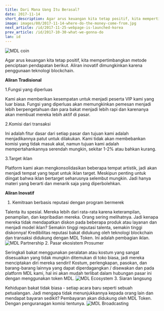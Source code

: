 ```yaml
---
title: Dari Mana Uang Itu Berasal?
date: 2017-11-14
short_description: Agar arus keuangan kita tetap positif, kita mempertimbangkan metode penciptaan pendapatan berikut.
image: images/80/2017-11-14-where-do-the-money-come-from.jpg
next_article: /id/2017-11-25-webpage-is-launched-korea
prev_article: /id/2017-10-30-what-we-gonna-do
lan: id
---
```


![MDL coin](https://gateway.ipfs.io/ipfs/QmVHZDTzBb96QgMsCqSEzxuwzyYX4BfNa5M7kxTYWvQC8u/coin.png)

Agar arus keuangan kita tetap positif, kita mempertimbangkan metode penciptaan pendapatan berikut. Aliran inovatif dimungkinkan karena penggunaan teknologi blockchain.

**Aliran Tradisional**

  1.Fungsi yang diperluas

  Kami akan memberikan kesempatan untuk menjadi peserta VIP kami yang luar biasa. Fungsi yang diperluas akan memungkinkan pemesan menjadi lebih berpengetahuan dan para bakat menjadi lebih rapi dan karenanya akan membuat mereka lebih aktif di pasar.
  
  2.Komisi dari transaksi

  Ini adalah fitur dasar dari setiap pasar dan tujuan kami adalah menjadikannya patut untuk dilakukan. Kami tidak akan membebankan komisi yang tidak masuk akal, namun tujuan kami adalah mempertahankannya serendah mungkin, sekitar 1-2% atau bahkan kurang.
  
  3.Target iklan

  Platform kami akan mengkonsolidasikan beberapa tempat artistik, jadi akan menjadi tempat yang tepat untuk iklan target. Meskipun penting untuk diingat bahwa iklan bertarget seharusnya selembut mungkin. Jadi hanya materi yang berarti dan menarik saja yang diperbolehkan.
  
**Aliran Inovatif**

  1. Kemitraan berbasis reputasi dengan program bermerek
  
Talenta itu spesial. Mereka lebih dari rata-rata karena keterampilan, penampilan, dan kepribadian mereka. Orang sering melihatnya. Jadi kenapa mereka tidak mendapatkan diskon pada beberapa produk atau layanan dan menjadi model iklan? Semakin tinggi reputasi talenta, semakin tinggi diskonnya! Kredibilitas reputasi bakat didukung oleh teknologi blockchain dan transaksi didukung dengan MDL Token. Ini adalah pembagian iklan.
![MDL Partnership](https://gateway.ipfs.io/ipfs/QmXYFsWZ6xD8x1JoHW4XTisgURXJbtTd2XrM2n2UNPkWHb/partnership.jpg)
  2. Pasar ekosistem Prosumer

   Seringkali bakat menggunakan peralatan atau kostum yang sangat disesuaikan yang tidak mungkin ditemukan di toko biasa, jadi mereka menciptakan diri mereka sendiri! Kostum, perlengkapan, pasokan, dan barang-barang lainnya yang dapat diperdagangkan / disewakan dan pada platform MDL kami, hal ini akan mudah terlibat dalam hubungan pasar ini dengan menggunakan token MDL.
![MDL Ecosystem](https://gateway.ipfs.io/ipfs/QmYkMaUN76r9uwsDbBTPXEjKcQ2tD5MjqK8utdbzQSrdy2/ecosystem.jpg)
  3. Siaran langsung

  Kehidupan bakat tidak biasa - setiap acara baru seperti sebuah petualangan. Jadi mengapa tidak menunjukkannya kepada orang lain dan mendapat bayaran sedikit? Pembayaran akan didukung oleh MDL Token. Dengan penguranagan komisi tentunya.
![MDL Broadcasting](https://gateway.ipfs.io/ipfs/QmaQKVcmPzuJ7GU1o7hvQ267q2iNEc2AcTgzgXqbur8dDk/broadcasting.jpg)
